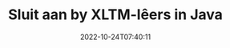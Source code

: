 ---
############################# Static ############################
layout: "auto-gen-merger"
date: 2022-10-24T07:40:11
draft: false
otherformats: pdf pps ppsx ppt pptx rtf tex vdx vsdm vsdx vssm vssx vstm vstx vsx vtx

############################# Head ############################
head_title: "Sluit aan by XLTM-lêers via Java & J2SE Documents Merger API"
head_description: "Sluit aan by verskeie XLTM-lêers in Java deur gebruik te maak van dokumentsamesmeltings-API met alle data, styl en formatering as die brondokumente."

############################# Header ############################
title: "Sluit aan by XLTM-lêers in Java"
description: "Sluit aan by XLTM met 'n paar reëls van Java-kode."
bg_image: "https://cms.admin.containerize.com/templates/aspose/App_Themes/V3/images/bg/header1.png"
bg_overlay: false
button:
    enable: true
    icon: "fas fa-arrow-down"
    label: "Laai gratis proeflopie af"
    link: "https://downloads.groupdocs.com/merger/java"

############################# SubMenu ############################
submenu:
    enable: true

    left:
        img_alt: "GroupDocs.Merger for Java"
        image: "https://cms.admin.containerize.com/templates/groupdocs/images/product-logos/90x90-noborder/groupdocs-merger-java.png"
        product: "GroupDocs.Merger"
        platform: "Java"

    middle:
        button:

            # button loop
            - link: "https://apireference.groupdocs.com/merger/java"
              text: "API-verwysing"

            # button loop
            - link: "https://github.com/groupdocs-merger"
              text: "Kode voorbeelde"

            # button loop
            - link: "https://products.groupdocs.app/merger/family"
              text: "Regstreekse demonstrasies"

            # button loop
            - link: "https://purchase.groupdocs.com/pricing/merger/java"
              text: "Pryse"

    right:
        link_download: "https://downloads.groupdocs.com/merger"
        link_learn: "https://docs.groupdocs.com/merger/java"
        link_buy: "https://purchase.groupdocs.com"

############################# About ############################
about:
    enable: true
    title: "Oor GroupDocs.Merger for Java API"
    content: |
        [GroupDocs.Merger for Java](/af/merger/java/) bied 'n gerieflike oplossing om verskeie PDF, Microsoft Office (Word, Excel, PowerPoint, OneNote), OpenDocument, HTML, beelde en baie ander dokumente in 'n enkele lêer binne Java toepassings. GroupDocs.Merger sal jou baie moeite spaar, aangesien jy toegelaat word om by XLTM dokumente aan te sluit - dit is nie nodig om enige derdeparty sagteware, rekenaartoepassings of inproppe te installeer nie. Nou is dit onnodig om jou tyd te mors en lêers met die hand aan te sluit! GroupDocs se missie is om die beste gehalte te verskaf en dokumentverwerkingswerkvloeie te vereenvoudig.
        
        GroupDocs.Merger API is 'n regte keuse vir korporatiewe oplossings wat lêerverbindingsfunksies benodig. Hierdie API's word goed ondersteun op alle groot bedryfstelsels en platforms insluitend J2SE 7.0 (1.7), J2SE 8.0 (1.8), Java 10.

############################# Steps ############################
steps:
    enable: true
    title_left: "Sluit aan by verskeie XLTM-lêers in Java"
    content_left: |
        [GroupDocs.Merger for Java](/af/merger/java/) maak dit maklik vir Java-ontwikkelaars om by verskeie XLTM-lêers aan te sluit deur 'n paar maklike stappe te implementeer.
        
        * Skep 'n instansie van **Merger** en gee brondokumentpad as 'n konstruktorparameter deur.
        * Bel **Sluit aan** van **Samsmelting**-klas en slaag die tweede brondokumentpad.
        * Bel **Stoor** van **Samsmelting** klas om die saamgevoegde dokument te stoor.

    title_right: "Stelselvereistes"
    content_right: |
        GroupDocs.Merger for Java API's word op alle groot platforms en bedryfstelsels ondersteun. Voordat u die kode hieronder uitvoer, maak asseblief seker dat u die volgende voorvereistes op u stelsel geïnstalleer het.

        * Bedryfstelsels: Microsoft Windows, Linux, MacOS
        * Ontwikkelingsomgewings: NetBeans, IntelliJ IDEA, Eclipse
        * Raamwerke: J2SE 7.0 (1.7), J2SE 8.0 (1.8), Java 10
        * Laai die nuutste weergawe van GroupDocs.Merger for Java af vanaf [Maven](https://repository.groupdocs.com/webapp/#/artifacts/browse/tree/General/repo/com/groupdocs/groupdocs-merger)
         
    code: |
     {{% merger/additional-styles %}}
     {{< merger/code-merger title="Hoe om by XLTM-lêers aan te sluit deur Java-voorbeeldkode te gebruik">}}

        ```java    
        // Sluit aan by XLTM lêers deur GroupDocs.Merger vir Java API te gebruik
        // Instansieer samesmelting met invoer XLTM dokument
        Merger merger = new Merger("input_1.xltm");

        // Roep aansluitmetode van samesmeltingsklasinstansie en slaag tweede brondokumentpad
        merger.join("input_2.xltm");
    
        // Roep stoormetode van samesmeltingsklasinstansie om saamgevoegde dokument te stoor
        merger.save("merged-file.xltm"); 
        ```
     {{< /merger/code-merger >}}

############################# Demos ############################
demos:
    enable: true
    title: "Live Demo's - Aanlyn-toepassing om by dokumente aan te sluit"
    content: |
       Sluit nou by meer as een XLTM-lêers aan deur [GroupDocs.Merger Live Demos](https://products.groupdocs.app/merger/xltm) webwerf te besoek.
       Die lewendige demo het die volgende voordele.
        
############################# About Formats ############################
about_formats:
    enable: true

############################# More Formats ############################
more_formats:
    enable: true
    title: "Sluit aan by ander dokumentformate"
    content: |
        Java dokumentsamesmeltings-API vir lêerformate en prente. Sluit sommige van die gewilde dokumentformate saam soos hieronder genoem.

############################# Back to top ###############################
back_to_top:
    enable: true
---